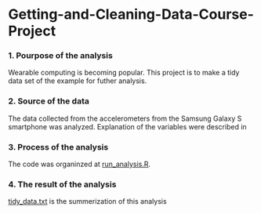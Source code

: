 # Getting-and-Cleaning-Data-Course-Project

### 1. Pourpose of the analysis
Wearable computing is becoming popular. This project is to make a tidy data set of the example for futher analysis.

### 2. Source of the data
The data collected from the accelerometers from the Samsung Galaxy S smartphone was analyzed. Explanation of the variables were described in

### 3. Process of the analysis
The code was organinzed at [run_analysis.R](docs/run_analysis.R).


### 4. The result of the analysis
[tidy_data.txt](docs/tidy.txt) is the summerization of this analysis
